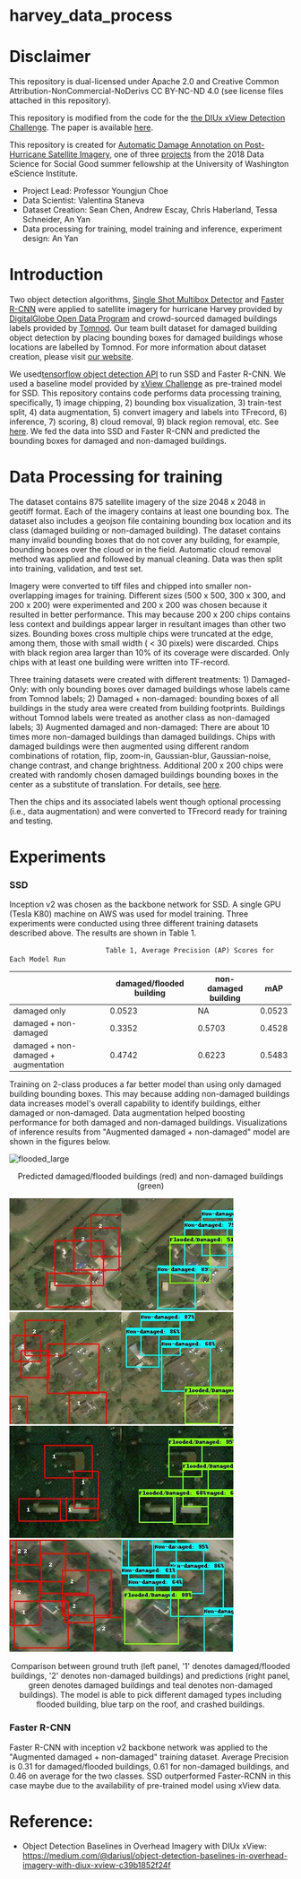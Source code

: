 # harvey_data_process

# **Disclaimer**

This repository is dual-licensed under Apache 2.0 and Creative Common Attribution-NonCommercial-NoDerivs CC BY-NC-ND 4.0 (see license files attached in this repository).

This repository is modified from the code for the [ the DIUx xView Detection Challenge](https://github.com/DIUx-xView). The paper is available [here](https://arxiv.org/abs/1802.07856). 

This repository is created for [Automatic Damage Annotation on Post-Hurricane Satellite Imagery](https://dds-lab.github.io/disaster-damage-detection/), one of three [projects](https://escience.washington.edu/2018-data-science-for-social-good-projects/) from the 2018 Data Science for Social Good summer fellowship at the University of Washington eScience Institute. 

* Project Lead: Professor Youngjun Choe
* Data Scientist: Valentina Staneva
* Dataset Creation: Sean Chen, Andrew Escay, Chris Haberland, Tessa Schneider, An Yan
* Data processing for training, model training and inference, experiment design: An Yan


# Introduction

Two object detection algorithms, [Single Shot Multibox Detector](https://arxiv.org/abs/1512.02325) and [Faster R-CNN](https://arxiv.org/abs/1506.01497) were applied to satellite imagery for hurricane Harvey provided by [DigitalGlobe Open Data Program](https://www.digitalglobe.com/opendata) and crowd-sourced damaged buildings labels provided by [Tomnod](https://www.tomnod.com/). Our team built dataset for damaged building object detection by placing bounding boxes for damaged buildings whose locations are labelled by Tomnod. For more information about dataset creation, please visit [our website](https://dds-lab.github.io/disaster-damage-detection/data-collecting/). 

We used[tensorflow object detection API](https://github.com/tensorflow/models) to run SSD and Faster R-CNN. We used a baseline model provided by [xView Challenge](https://github.com/DIUx-xView/) as pre-trained model for SSD. This repository contains code performs data processing training, specifically, 1) image chipping, 2) bounding box visualization, 3) train-test split, 4) data augmentation, 5) convert imagery and labels into TFrecord, 6) inference, 7) scoring, 8) cloud removal, 9) black region removal, etc. See [here](https://github.com/DDS-Lab/harvey_data_process/wiki/Workflow). We fed the data into SSD and Faster R-CNN and predicted the bounding boxes for damaged and non-damaged buildings. 


# Data Processing for training

The dataset contains 875 satellite imagery of the size 2048 x 2048 in geotiff format. Each of the imagery contains at least one bounding box. The dataset also includes a geojson file containing bounding box location and its class (damaged building or non-damaged building). The dataset contains many invalid bounding boxes that do not cover any building, for example, bounding boxes over the cloud or in the field. Automatic cloud removal method was applied and followed by manual cleaning. Data was then split into training, validation, and test set. 

Imagery were converted to tiff files and chipped into smaller non-overlapping images for training. Different sizes (500 x 500, 300 x 300, and 200 x 200) were experimented and 200 x 200 was chosen because it resulted in better performance. This may because 200 x 200 chips contains less context and buildings appear larger in resultant images than other two sizes. Bounding boxes cross multiple chips were truncated at the edge, among them, those with small width ( < 30 pixels) were discarded. Chips with black region area larger than 10% of its coverage were discarded. Only chips with at least one building were written into TF-record. 

Three training datasets were created with different treatments: 1) Damaged-Only: with only bounding boxes over damaged buildings whose labels came from Tomnod labels; 2) Damaged + non-damaged: bounding boxes of all buildings in the study area were created from building footprints. Buildings without Tomnod labels were treated as another class as non-damaged labels; 3) Augmented damaged and non-damaged: There are about 10 times more non-damaged buildings than damaged buildings. Chips with damaged buildings were then augmented using different random combinations of rotation, flip, zoom-in, Gaussian-blur, Gaussian-noise, change contrast, and change brightness. Additional 200 x 200 chips were created with randomly chosen damaged buildings bounding boxes in the center as a substitute of translation. For details, see [here](https://github.com/DDS-Lab/harvey_data_process/wiki/Clean-Data-Run-Statistics-----Harvey).

Then the chips and its associated labels went though optional processing (i.e., data augmentation) and were converted to TFrecord ready for training and testing.    

# Experiments

### SSD 

Inception v2 was chosen as the backbone network for SSD. A single GPU (Tesla K80) machine on AWS was used for model training. Three experiments were conducted using three different training datasets described above. The results are shown in Table 1. 

                            Table 1, Average Precision (AP) Scores for Each Model Run

|                                      | damaged/flooded building | non-damaged building | mAP         |
|--------------------------------------|------------------|----------------------|-------------|
| damaged only                         | 0.0523           | NA                   | 0.0523      |
| damaged + non-damaged                | 0.3352           | 0.5703               | 0.4528      |
| damaged + non-damaged + augmentation | 0.4742           | 0.6223               | 0.5483 |



Training on 2-class produces a far better model than using only damaged building bounding boxes. This may because adding non-damaged buildings data increases model's overall capability to identify buildings, either damaged or non-damaged. Data augmentation helped boosting performance for both damaged and non-damaged buildings. Visualizations of inference results from "Augmented damaged + non-damaged" model are shown in the figures below.


![flooded_large](https://github.com/DDS-Lab/harvey_data_process/blob/master/tomnod_vis/flooded_large.png)
        <center>Predicted damaged/flooded buildings (red) and non-damaged buildings (green)</center>


![](https://github.com/DDS-Lab/harvey_data_process/blob/master/tomnod_vis/blue-tarp.jpg)
![](https://github.com/DDS-Lab/harvey_data_process/blob/master/tomnod_vis/roof-damage.jpg)
![](https://github.com/DDS-Lab/harvey_data_process/blob/master/tomnod_vis/flooded2.jpg)
![](https://github.com/DDS-Lab/harvey_data_process/blob/master/tomnod_vis/flooded3.jpg)

<center>Comparison between ground truth (left panel, '1' denotes damaged/flooded buildings, '2' denotes non-damaged buildings) and predictions (right panel, green denotes damaged buildings and teal denotes non-damaged buildings). The model is able to pick different damaged types including flooded building, blue tarp on the roof, and crashed buildings. </center>


### Faster R-CNN
Faster R-CNN with inception v2 backbone network was applied to the "Augmented damaged + non-damaged" training dataset. Average Precision is 0.31 for damaged/flooded buildings, 0.61 for non-damaged buildings, and 0.46 on average for the two classes. SSD outperformed Faster-RCNN in this case maybe due to the availability of pre-trained model using xView data. 



# Reference:

- Object Detection Baselines in Overhead Imagery with DIUx xView: https://medium.com/@dariusl/object-detection-baselines-in-overhead-imagery-with-diux-xview-c39b1852f24f


